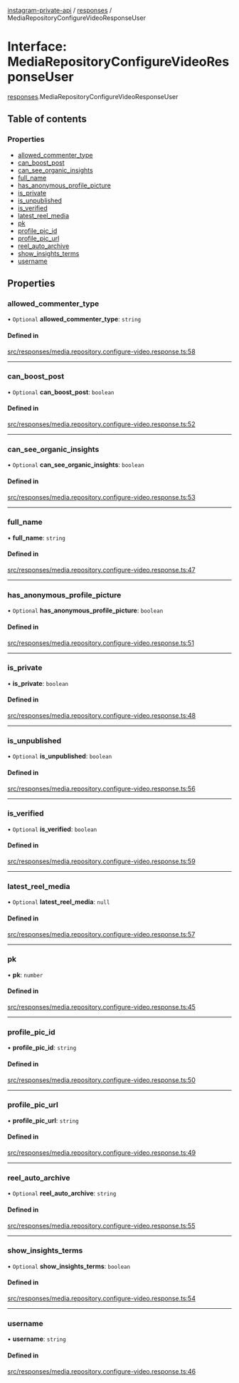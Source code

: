 [instagram-private-api](../../README.md) / [responses](../../modules/responses.md) / MediaRepositoryConfigureVideoResponseUser

# Interface: MediaRepositoryConfigureVideoResponseUser

[responses](../../modules/responses.md).MediaRepositoryConfigureVideoResponseUser

## Table of contents

### Properties

- [allowed\_commenter\_type](MediaRepositoryConfigureVideoResponseUser.md#allowed_commenter_type)
- [can\_boost\_post](MediaRepositoryConfigureVideoResponseUser.md#can_boost_post)
- [can\_see\_organic\_insights](MediaRepositoryConfigureVideoResponseUser.md#can_see_organic_insights)
- [full\_name](MediaRepositoryConfigureVideoResponseUser.md#full_name)
- [has\_anonymous\_profile\_picture](MediaRepositoryConfigureVideoResponseUser.md#has_anonymous_profile_picture)
- [is\_private](MediaRepositoryConfigureVideoResponseUser.md#is_private)
- [is\_unpublished](MediaRepositoryConfigureVideoResponseUser.md#is_unpublished)
- [is\_verified](MediaRepositoryConfigureVideoResponseUser.md#is_verified)
- [latest\_reel\_media](MediaRepositoryConfigureVideoResponseUser.md#latest_reel_media)
- [pk](MediaRepositoryConfigureVideoResponseUser.md#pk)
- [profile\_pic\_id](MediaRepositoryConfigureVideoResponseUser.md#profile_pic_id)
- [profile\_pic\_url](MediaRepositoryConfigureVideoResponseUser.md#profile_pic_url)
- [reel\_auto\_archive](MediaRepositoryConfigureVideoResponseUser.md#reel_auto_archive)
- [show\_insights\_terms](MediaRepositoryConfigureVideoResponseUser.md#show_insights_terms)
- [username](MediaRepositoryConfigureVideoResponseUser.md#username)

## Properties

### allowed\_commenter\_type

• `Optional` **allowed\_commenter\_type**: `string`

#### Defined in

[src/responses/media.repository.configure-video.response.ts:58](https://github.com/Nerixyz/instagram-private-api/blob/4971f34/src/responses/media.repository.configure-video.response.ts#L58)

___

### can\_boost\_post

• `Optional` **can\_boost\_post**: `boolean`

#### Defined in

[src/responses/media.repository.configure-video.response.ts:52](https://github.com/Nerixyz/instagram-private-api/blob/4971f34/src/responses/media.repository.configure-video.response.ts#L52)

___

### can\_see\_organic\_insights

• `Optional` **can\_see\_organic\_insights**: `boolean`

#### Defined in

[src/responses/media.repository.configure-video.response.ts:53](https://github.com/Nerixyz/instagram-private-api/blob/4971f34/src/responses/media.repository.configure-video.response.ts#L53)

___

### full\_name

• **full\_name**: `string`

#### Defined in

[src/responses/media.repository.configure-video.response.ts:47](https://github.com/Nerixyz/instagram-private-api/blob/4971f34/src/responses/media.repository.configure-video.response.ts#L47)

___

### has\_anonymous\_profile\_picture

• `Optional` **has\_anonymous\_profile\_picture**: `boolean`

#### Defined in

[src/responses/media.repository.configure-video.response.ts:51](https://github.com/Nerixyz/instagram-private-api/blob/4971f34/src/responses/media.repository.configure-video.response.ts#L51)

___

### is\_private

• **is\_private**: `boolean`

#### Defined in

[src/responses/media.repository.configure-video.response.ts:48](https://github.com/Nerixyz/instagram-private-api/blob/4971f34/src/responses/media.repository.configure-video.response.ts#L48)

___

### is\_unpublished

• `Optional` **is\_unpublished**: `boolean`

#### Defined in

[src/responses/media.repository.configure-video.response.ts:56](https://github.com/Nerixyz/instagram-private-api/blob/4971f34/src/responses/media.repository.configure-video.response.ts#L56)

___

### is\_verified

• `Optional` **is\_verified**: `boolean`

#### Defined in

[src/responses/media.repository.configure-video.response.ts:59](https://github.com/Nerixyz/instagram-private-api/blob/4971f34/src/responses/media.repository.configure-video.response.ts#L59)

___

### latest\_reel\_media

• `Optional` **latest\_reel\_media**: ``null``

#### Defined in

[src/responses/media.repository.configure-video.response.ts:57](https://github.com/Nerixyz/instagram-private-api/blob/4971f34/src/responses/media.repository.configure-video.response.ts#L57)

___

### pk

• **pk**: `number`

#### Defined in

[src/responses/media.repository.configure-video.response.ts:45](https://github.com/Nerixyz/instagram-private-api/blob/4971f34/src/responses/media.repository.configure-video.response.ts#L45)

___

### profile\_pic\_id

• **profile\_pic\_id**: `string`

#### Defined in

[src/responses/media.repository.configure-video.response.ts:50](https://github.com/Nerixyz/instagram-private-api/blob/4971f34/src/responses/media.repository.configure-video.response.ts#L50)

___

### profile\_pic\_url

• **profile\_pic\_url**: `string`

#### Defined in

[src/responses/media.repository.configure-video.response.ts:49](https://github.com/Nerixyz/instagram-private-api/blob/4971f34/src/responses/media.repository.configure-video.response.ts#L49)

___

### reel\_auto\_archive

• `Optional` **reel\_auto\_archive**: `string`

#### Defined in

[src/responses/media.repository.configure-video.response.ts:55](https://github.com/Nerixyz/instagram-private-api/blob/4971f34/src/responses/media.repository.configure-video.response.ts#L55)

___

### show\_insights\_terms

• `Optional` **show\_insights\_terms**: `boolean`

#### Defined in

[src/responses/media.repository.configure-video.response.ts:54](https://github.com/Nerixyz/instagram-private-api/blob/4971f34/src/responses/media.repository.configure-video.response.ts#L54)

___

### username

• **username**: `string`

#### Defined in

[src/responses/media.repository.configure-video.response.ts:46](https://github.com/Nerixyz/instagram-private-api/blob/4971f34/src/responses/media.repository.configure-video.response.ts#L46)
